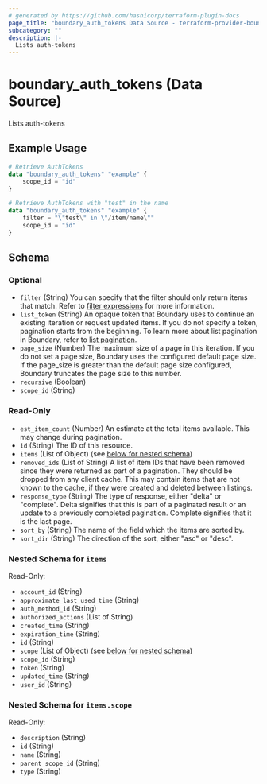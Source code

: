 ```yaml
---
# generated by https://github.com/hashicorp/terraform-plugin-docs
page_title: "boundary_auth_tokens Data Source - terraform-provider-boundary"
subcategory: ""
description: |-
  Lists auth-tokens
---
```


# boundary_auth_tokens (Data Source)

Lists auth-tokens

## Example Usage

```terraform
# Retrieve AuthTokens
data "boundary_auth_tokens" "example" {
	scope_id = "id"
}

# Retrieve AuthTokens with "test" in the name
data "boundary_auth_tokens" "example" {
	filter = "\"test\" in \"/item/name\""
	scope_id = "id"
}
```

<!-- schema generated by tfplugindocs -->
## Schema

### Optional

- `filter` (String) You can specify that the filter should only return items that match.
Refer to [filter expressions](https://developer.hashicorp.com/boundary/docs/concepts/filtering) for more information.
- `list_token` (String) An opaque token that Boundary uses to continue an existing iteration or
request updated items. If you do not specify a token, pagination
starts from the beginning. To learn more about list pagination
in Boundary, refer to [list pagination](https://developer.hashicorp.com/boundary/docs/api-clients/api/pagination).
- `page_size` (Number) The maximum size of a page in this iteration.
If you do not set a page size, Boundary uses the configured default page size.
If the page_size is greater than the default page size configured,
Boundary truncates the page size to this number.
- `recursive` (Boolean)
- `scope_id` (String)

### Read-Only

- `est_item_count` (Number) An estimate at the total items available. This may change during pagination.
- `id` (String) The ID of this resource.
- `items` (List of Object) (see [below for nested schema](#nestedatt--items))
- `removed_ids` (List of String) A list of item IDs that have been removed since they were returned
as part of a pagination. They should be dropped from any client cache.
This may contain items that are not known to the cache, if they were
created and deleted between listings.
- `response_type` (String) The type of response, either "delta" or "complete".
Delta signifies that this is part of a paginated result
or an update to a previously completed pagination.
Complete signifies that it is the last page.
- `sort_by` (String) The name of the field which the items are sorted by.
- `sort_dir` (String) The direction of the sort, either "asc" or "desc".

<a id="nestedatt--items"></a>
### Nested Schema for `items`

Read-Only:

- `account_id` (String)
- `approximate_last_used_time` (String)
- `auth_method_id` (String)
- `authorized_actions` (List of String)
- `created_time` (String)
- `expiration_time` (String)
- `id` (String)
- `scope` (List of Object) (see [below for nested schema](#nestedobjatt--items--scope))
- `scope_id` (String)
- `token` (String)
- `updated_time` (String)
- `user_id` (String)

<a id="nestedobjatt--items--scope"></a>
### Nested Schema for `items.scope`

Read-Only:

- `description` (String)
- `id` (String)
- `name` (String)
- `parent_scope_id` (String)
- `type` (String)
